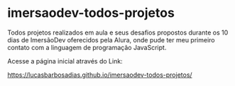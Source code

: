 # imersaodev-todos-projetos

Todos projetos realizados em aula e seus desafios propostos durante os 10 dias de ImersãoDev oferecidos pela Alura, onde pude ter meu primeiro contato com a linguagem de programação JavaScript.

Acesse a página inicial através do Link:

https://lucasbarbosadias.github.io/imersaodev-todos-projetos/

